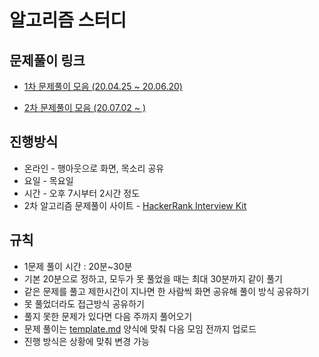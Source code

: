 # 알고리즘 스터디

## 문제풀이 링크

- [1차 문제풀이 모음 (20.04.25 ~ 20.06.20)](<https://github.com/ProblemSolvedStudy/problem-solved/wiki/1%EC%B0%A8-%EB%AC%B8%EC%A0%9C%ED%92%80%EC%9D%B4-%EB%AA%A8%EC%9D%8C-(20.04.25-~-20.06.20)>)

- [2차 문제풀이 모음 (20.07.02 ~ )](<https://github.com/ProblemSolvedStudy/problem-solved/wiki/2%EC%B0%A8-%EB%AC%B8%EC%A0%9C%ED%92%80%EC%9D%B4-%EB%AA%A8%EC%9D%8C-(20.07.02-~-)>)

## 진행방식

- 온라인 - 행아웃으로 화면, 목소리 공유
- 요일 - 목요일
- 시간 - 오후 7시부터 2시간 정도
- 2차 알고리즘 문제풀이 사이트 - [HackerRank Interview Kit](https://www.hackerrank.com/interview/interview-preparation-kit)

## 규칙

- 1문제 풀이 시간 : 20분~30분
- 기본 20분으로 정하고, 모두가 못 풀었을 때는 최대 30분까지 같이 풀기
- 같은 문제를 풀고 제한시간이 지나면 한 사람씩 화면 공유해 풀이 방식 공유하기
- 못 풀었더라도 접근방식 공유하기
- 풀지 못한 문제가 있다면 다음 주까지 풀어오기
- 문제 풀이는 [template.md](template.md) 양식에 맞춰 다음 모임 전까지 업로드
- 진행 방식은 상황에 맞춰 변경 가능
